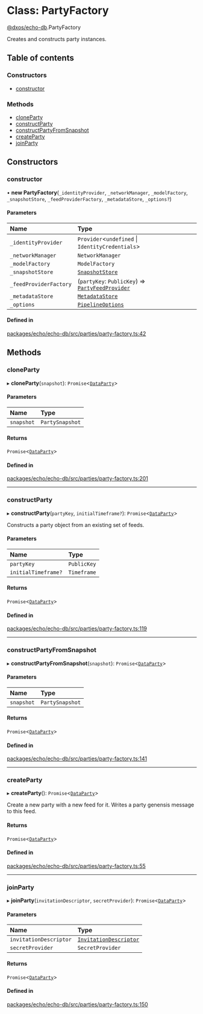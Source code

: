 # Class: PartyFactory

[@dxos/echo-db](../modules/dxos_echo_db.md).PartyFactory

Creates and constructs party instances.

## Table of contents

### Constructors

- [constructor](dxos_echo_db.PartyFactory.md#constructor)

### Methods

- [cloneParty](dxos_echo_db.PartyFactory.md#cloneparty)
- [constructParty](dxos_echo_db.PartyFactory.md#constructparty)
- [constructPartyFromSnapshot](dxos_echo_db.PartyFactory.md#constructpartyfromsnapshot)
- [createParty](dxos_echo_db.PartyFactory.md#createparty)
- [joinParty](dxos_echo_db.PartyFactory.md#joinparty)

## Constructors

### constructor

• **new PartyFactory**(`_identityProvider`, `_networkManager`, `_modelFactory`, `_snapshotStore`, `_feedProviderFactory`, `_metadataStore`, `_options?`)

#### Parameters

| Name | Type |
| :------ | :------ |
| `_identityProvider` | `Provider`<`undefined` \| `IdentityCredentials`\> |
| `_networkManager` | `NetworkManager` |
| `_modelFactory` | `ModelFactory` |
| `_snapshotStore` | [`SnapshotStore`](dxos_echo_db.SnapshotStore.md) |
| `_feedProviderFactory` | (`partyKey`: `PublicKey`) => [`PartyFeedProvider`](dxos_echo_db.PartyFeedProvider.md) |
| `_metadataStore` | [`MetadataStore`](dxos_echo_db.MetadataStore.md) |
| `_options` | [`PipelineOptions`](../interfaces/dxos_echo_db.PipelineOptions.md) |

#### Defined in

[packages/echo/echo-db/src/parties/party-factory.ts:42](https://github.com/dxos/dxos/blob/32ae9b579/packages/echo/echo-db/src/parties/party-factory.ts#L42)

## Methods

### cloneParty

▸ **cloneParty**(`snapshot`): `Promise`<[`DataParty`](dxos_echo_db.DataParty.md)\>

#### Parameters

| Name | Type |
| :------ | :------ |
| `snapshot` | `PartySnapshot` |

#### Returns

`Promise`<[`DataParty`](dxos_echo_db.DataParty.md)\>

#### Defined in

[packages/echo/echo-db/src/parties/party-factory.ts:201](https://github.com/dxos/dxos/blob/32ae9b579/packages/echo/echo-db/src/parties/party-factory.ts#L201)

___

### constructParty

▸ **constructParty**(`partyKey`, `initialTimeframe?`): `Promise`<[`DataParty`](dxos_echo_db.DataParty.md)\>

Constructs a party object from an existing set of feeds.

#### Parameters

| Name | Type |
| :------ | :------ |
| `partyKey` | `PublicKey` |
| `initialTimeframe?` | `Timeframe` |

#### Returns

`Promise`<[`DataParty`](dxos_echo_db.DataParty.md)\>

#### Defined in

[packages/echo/echo-db/src/parties/party-factory.ts:119](https://github.com/dxos/dxos/blob/32ae9b579/packages/echo/echo-db/src/parties/party-factory.ts#L119)

___

### constructPartyFromSnapshot

▸ **constructPartyFromSnapshot**(`snapshot`): `Promise`<[`DataParty`](dxos_echo_db.DataParty.md)\>

#### Parameters

| Name | Type |
| :------ | :------ |
| `snapshot` | `PartySnapshot` |

#### Returns

`Promise`<[`DataParty`](dxos_echo_db.DataParty.md)\>

#### Defined in

[packages/echo/echo-db/src/parties/party-factory.ts:141](https://github.com/dxos/dxos/blob/32ae9b579/packages/echo/echo-db/src/parties/party-factory.ts#L141)

___

### createParty

▸ **createParty**(): `Promise`<[`DataParty`](dxos_echo_db.DataParty.md)\>

Create a new party with a new feed for it. Writes a party genensis message to this feed.

#### Returns

`Promise`<[`DataParty`](dxos_echo_db.DataParty.md)\>

#### Defined in

[packages/echo/echo-db/src/parties/party-factory.ts:55](https://github.com/dxos/dxos/blob/32ae9b579/packages/echo/echo-db/src/parties/party-factory.ts#L55)

___

### joinParty

▸ **joinParty**(`invitationDescriptor`, `secretProvider`): `Promise`<[`DataParty`](dxos_echo_db.DataParty.md)\>

#### Parameters

| Name | Type |
| :------ | :------ |
| `invitationDescriptor` | [`InvitationDescriptor`](dxos_echo_db.InvitationDescriptor.md) |
| `secretProvider` | `SecretProvider` |

#### Returns

`Promise`<[`DataParty`](dxos_echo_db.DataParty.md)\>

#### Defined in

[packages/echo/echo-db/src/parties/party-factory.ts:150](https://github.com/dxos/dxos/blob/32ae9b579/packages/echo/echo-db/src/parties/party-factory.ts#L150)
